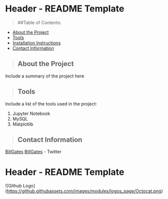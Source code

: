 # Header - README Template 

>##Table of Contents:
* [About the Project](#about_the_project)
* [Tools](#tools)
* [Installation Instructions](#installation_instructions)
* [Contact Information](#contact)


<a class="anchor" id="about the project"></a>
>## About the Project
Include a summary of the project here

<a class="anchor" id="tools"></a>
>## Tools
Include a list of the tools used in the project:

1. Jupyter Notebook
2. MySQL
3. Matplotlib

<a class="anchor" id="contacts"></a>
>## Contact Information
[BillGates](https://www.linkedin.com/in/williamhgates/details/recent-activity/posts/)
[BillGates](https://twitter.com/BillGates) - Twitter

# Header - README Template
![Github Logo] (https://github.githubassets.com/images/modules/logos_page/Octocat.png)

